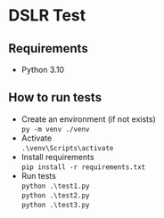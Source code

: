 # DSLR Test

## Requirements

* Python 3.10

## How to run tests

* Create an environment (if not exists)<br />`py -m venv ./venv`
* Activate<br />`.\venv\Scripts\activate`
* Install requirements<br />`pip install -r requirements.txt`
* Run tests<br />`python .\test1.py`<br />`python .\test2.py`<br />`python .\test3.py`